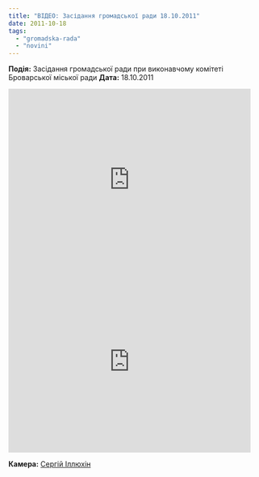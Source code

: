 ```yaml
---
title: "ВІДЕО: Засідання громадської ради 18.10.2011"
date: 2011-10-18
tags: 
  - "gromadska-rada"
  - "novini"
---
```


**Подія:** Засідання громадської ради при виконавчому комітеті Броварської міської ради **Дата:** 18.10.2011

<iframe width="480" height="360" src="http://www.youtube.com/embed/uSh1k2GLQMg" frameborder="0" allowfullscreen></iframe>

<!--more-->

<iframe width="480" height="360" src="http://www.youtube.com/embed/5lizC-W0Zs0" frameborder="0" allowfullscreen></iframe>

**Камера:** [Сергій Іллюхін](http://botaniki.org.ua "Сергій Іллюхін")
